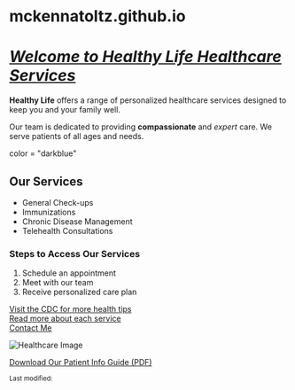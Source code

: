 # mckennatoltz.github.io
 
</head>
<body>

  <h1><u><i>Welcome to Healthy Life Healthcare Services</i></u></h1>

  <p class="highlight"><b>Healthy Life</b> offers a range of personalized healthcare services designed to keep you and your family well.</p>

  <p class="emphasis">Our team is dedicated to providing <b>compassionate</b> and <i>expert</i> care. We serve patients of all ages and needs.</p>

<p>
 <font>color = "darkblue"</font>
  <h2>Our Services</h2>
  <ul>
    <li>General Check-ups</li>
    <li>Immunizations</li>
    <li>Chronic Disease Management</li>
    <li>Telehealth Consultations</li>
  </ul>

  <h3>Steps to Access Our Services</h3>
  <ol>
    <li>Schedule an appointment</li>
    <li>Meet with our team</li>
    <li>Receive personalized care plan</li>
  </ol>


  <p>
    <a href="https://www.cdc.gov" target="_blank">Visit the CDC for more health tips</a><br>
    <a href="services.html">Read more about each service</a><br>
    <a href="mailto:contact@healthylife.com">Contact Me</a>
  </p>

  <img src="https://via.placeholder.com/300x200" alt="Healthcare Image">

  <p>
    <a href="patient-info.pdf" download>Download Our Patient Info Guide (PDF)</a>
  </p>

  <p><small>Last modified: <script>document.write(document.lastModified);</script></small></p>

</body>
</html>
